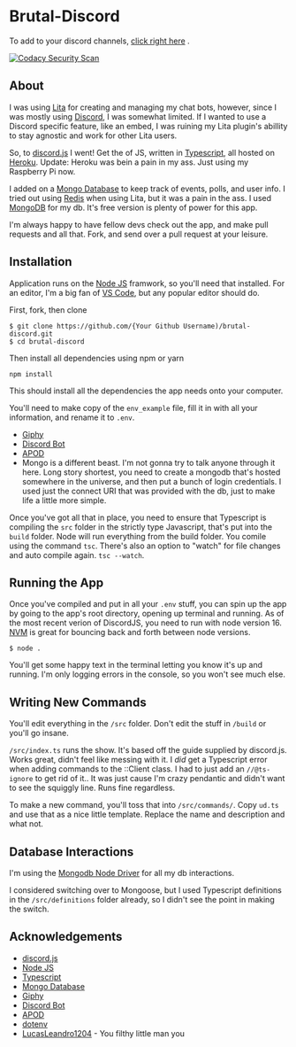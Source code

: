 # Brutal-Discord

To add to your discord
channels, [click right here](https://discord.com/api/oauth2/authorize?client_id=168727946834608128&permissions=0&scope=applications.commands%20bot)
.

[![Codacy Security Scan](https://github.com/Brutalbeard/brutal-discord/actions/workflows/codacy.yml/badge.svg)](https://github.com/Brutalbeard/brutal-discord/actions/workflows/codacy.yml)

## About

I was using [Lita](lita.io) for creating and managing my chat bots, however, since I was mostly
using [Discord](discordapp.com), I was somewhat limited. If I wanted to use a Discord specific feature, like an embed, I
was ruining my Lita plugin's abillity to stay agnostic and work for other Lita users.

So, to [discord.js](https://github.com/discordjs/discord.js) I went! Get the of JS, written
in [Typescript](typescriptlang.org), all hosted on [Heroku](heroku.com). Update: Heroku was bein a pain in my ass. Just
using my Raspberry Pi now.

I added on a [Mongo Database](mongodb.com) to keep track of events, polls, and user info. I tried out
using [Redis](redis.io) when using Lita, but it was a pain in the ass. I used [MongoDB](https://mongodb.com/) for my db.
It's free version is plenty of power for this app.

I'm always happy to have fellow devs check out the app, and make pull requests and all that. Fork, and send over a pull
request at your leisure.

## Installation

Application runs on the [Node JS](nodejs.org) framwork, so you'll need that installed. For an editor, I'm a big fan
of [VS Code](https://code.visualstudio.com), but any popular editor should do.

First, fork, then clone

```
$ git clone https://github.com/{Your Github Username)/brutal-discord.git
$ cd brutal-discord
```

Then install all dependencies using npm or yarn

```
npm install
```

This should install all the dependencies the app needs onto your computer.

You'll need to make copy of the ```env_example``` file, fill it in with all your information, and rename it
to ```.env```.

* [Giphy](https://developers.giphy.com)
* [Discord Bot](https://discordapp.com/developers/applications/)
* [APOD](https://api.nasa.gov/api.html#apod)
* Mongo is a different beast. I'm not gonna try to talk anyone through it here. Long story shortest, you need to create
  a mongodb that's hosted somewhere in the universe, and then put a bunch of login credentials. I used just the connect
  URI that was provided with the db, just to make life a little more simple.

Once you've got all that in place, you need to ensure that Typescript is compiling the ```src``` folder in the strictly
type Javascript, that's put into the ```build``` folder. Node will run everything from the build folder. You comile
using the command ```tsc```. There's also an option to "watch" for file changes and auto compile
again. ```tsc --watch```.

## Running the App

Once you've compiled and put in all your ```.env``` stuff, you can spin up the app by going to the app's root directory,
opening up terminal and running. As of the most recent verion of DiscordJS, you need to run with node version 16.
[NVM](https://github.com/nvm-sh/nvm) is great for bouncing back and forth between node versions.

```
$ node .
```

You'll get some happy text in the terminal letting you know it's up and running. I'm only logging errors in the console,
so you won't see much else.

## Writing New Commands

You'll edit everything in the ```/src``` folder. Don't edit the stuff in ```/build``` or you'll go insane.

```/src/index.ts``` runs the show. It's based off the guide supplied by discord.js. Works great, didn't feel like
messing with it. I *did* get a Typescript error when adding commands to the ::Client class. I had to just add an
`//@ts-ignore` to get rid of it.. It was just cause I'm crazy pendantic and didn't want to see the squiggly line. Runs
fine regardless.

To make a new command, you'll toss that into `/src/commands/`. Copy `ud.ts` and use that as a nice little template.
Replace the name and description and what not.

## Database Interactions

I'm using the [Mongodb Node Driver](http://mongodb.github.io/node-mongodb-native/) for all my db interactions.

I considered switching over to Mongoose, but I used Typescript definitions in the ```/src/definitions``` folder already,
so I didn't see the point in making the switch.

## Acknowledgements

* [discord.js](https://github.com/discordjs/discord.js)
* [Node JS](nodejs.org)
* [Typescript](typescriptlang.org)
* [Mongo Database](mongodb.com)
* [Giphy](https://developers.giphy.com)
* [Discord Bot](https://discordapp.com/developers/applications/)
* [APOD](https://api.nasa.gov/api.html#apod)
* [dotenv](https://github.com/motdotla/dotenv)
* [LucasLeandro1204](https://github.com/LucasLeandro1204/Pornsearch) - You filthy little man you
